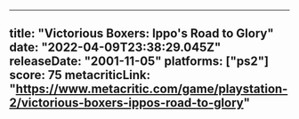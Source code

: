 
---
title: "Victorious Boxers: Ippo's Road to Glory"
date: "2022-04-09T23:38:29.045Z"
releaseDate: "2001-11-05"
platforms: ["ps2"]
score: 75
metacriticLink: "https://www.metacritic.com/game/playstation-2/victorious-boxers-ippos-road-to-glory"
---
